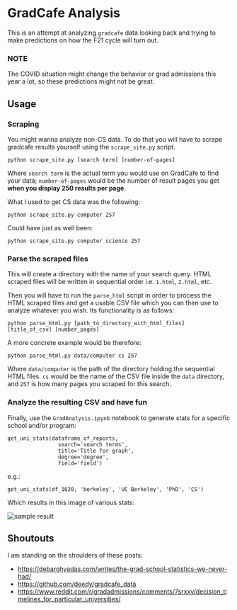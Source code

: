 # GradCafe Analysis

This is an attempt at analyzing `gradcafe` data looking back and trying to make predictions on how the F21 cycle will turn out.

### NOTE

The COVID situation might change the behavior or grad admissions this year a lot, so these predictions might not be great.

## Usage

### Scraping

You might wanna analyze non-CS data. To do that you will have to scrape gradcafe results yourself using the `scrape_site.py` script.

`python scrape_site.py [search term] [number-of-pages]`

Where `search term` is the actual term you would use on GradCafe to find your data; `number-of-pages` would be the number of result pages you get **when you display 250 results per page**.

What I used to get CS data was the following:

`python scrape_site.py computer 257`

Could have just as well been:

`python scrape_site.py computer science 257`

### Parse the scraped files

This will create a directory with the name of your search query. HTML scraped files will be written in sequential order i.e. `1.html`, `2.html`, etc.

Then you will have to run the `parse_html` script in order to process the HTML scraped files and get a usable CSV file which you can then use to analyze whatever you wish. Its functionality is as follows:

`python parse_html.py [path_to_directory_with_html_files] [title_of_csv] [number_pages]`

A more concrete example would be therefore:

`python parse_html.py data/computer cs 257`

Where `data/computer` is the path of the directory holding the sequential HTML files. `cs` would be the name of the CSV file inside the `data` directory, and `257` is how many pages you scraped for this search.

### Analyze the resulting CSV and have fun

Finally, use the `GradAnalysis.ipynb` notebook to generate stats for a specific school and/or program:

```
get_uni_stats(dataframe_of_reports,
				search='search terms',
				title='Title for graph',
				degree='degree',
				field='field')

```

e.g.: 

`get_uni_stats(df_1620, 'berkeley', 'UC Berkeley', 'PhD', 'CS')`

Which results in this image of various stats:

![sample result](app/output/UC%20Berkeley_CS%20PhD.png)

## Shoutouts

I am standing on the shoulders of these posts:

* https://debarghyadas.com/writes/the-grad-school-statistics-we-never-had/
* https://github.com/deedy/gradcafe_data
* https://www.reddit.com/r/gradadmissions/comments/7srxxy/decision_timelines_for_particular_universities/

